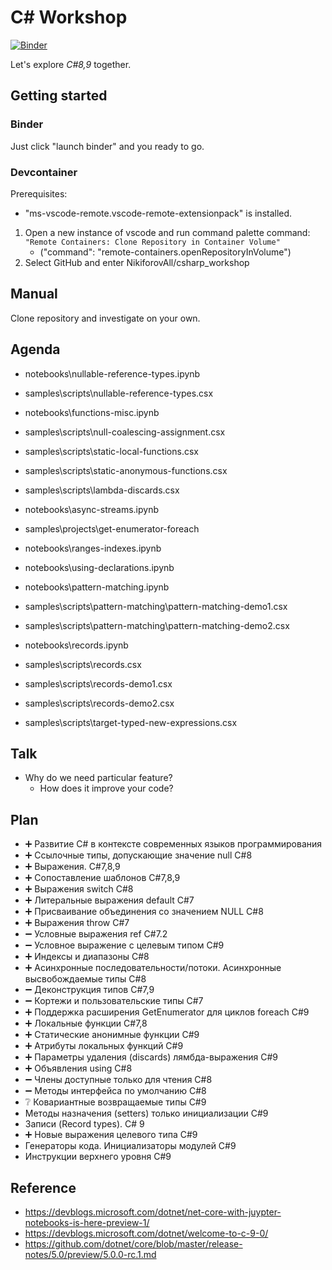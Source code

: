 # C# Workshop

[![Binder](https://mybinder.org/badge_logo.svg)](https://mybinder.org/v2/gh/NikiforovAll/csharp_workshop/main)

Let's explore *C#8,9* together.

## Getting started

### Binder

Just click "launch binder" and you ready to go.

### Devcontainer

Prerequisites:

* "ms-vscode-remote.vscode-remote-extensionpack" is installed.

1. Open a new instance of vscode and run command palette command: `"Remote Containers: Clone Repository in Container Volume"`
   * ("command": "remote-containers.openRepositoryInVolume")
2. Select GitHub and enter NikiforovAll/csharp_workshop

## Manual

Clone repository and investigate on your own.

## Agenda

* notebooks\nullable-reference-types.ipynb
* samples\scripts\nullable-reference-types.csx

* notebooks\functions-misc.ipynb
* samples\scripts\null-coalescing-assignment.csx
* samples\scripts\static-local-functions.csx
* samples\scripts\static-anonymous-functions.csx
* samples\scripts\lambda-discards.csx

* notebooks\async-streams.ipynb
* samples\projects\get-enumerator-foreach

* notebooks\ranges-indexes.ipynb

* notebooks\using-declarations.ipynb

* notebooks\pattern-matching.ipynb
* samples\scripts\pattern-matching\pattern-matching-demo1.csx
* samples\scripts\pattern-matching\pattern-matching-demo2.csx

* notebooks\records.ipynb
* samples\scripts\records.csx
* samples\scripts\records-demo1.csx
* samples\scripts\records-demo2.csx
* samples\scripts\target-typed-new-expressions.csx

## Talk

* Why do we need particular feature?
  * How does it improve your code?

## Plan

<!-- cSpell:disable -->
* ➕ Развитие C# в контексте современных языков программирования
* ➕ Ссылочные типы, допускающие значение null C#8
* ➕ Выражения. C#7,8,9
* ➕ Сопоставление шаблонов C#7,8,9
* ➕ Выражения switch C#8
* ➕ Литеральные выражения default С#7
* ➕ Присваивание объединения со значением NULL C#8
* ➕ Выражения throw C#7
* ➖ Условные выражения ref C#7.2
* ➖ Условное выражение с целевым типом C#9
* ➕ Индексы и диапазоны C#8
* ➕ Асинхронные последовательности/потоки. Асинхронные высвобождаемые типы C#8
* ➖ Деконструкция типов C#7,9
* ➖ Кортежи и пользовательские типы C#7
* ➕ Поддержка расширения GetEnumerator для циклов foreach С#9
* ➕ Локальные функции C#7,8
* ➕ Статические анонимные функции C#9
* ➕ Атрибуты локальных функций C#9
* ➕ Параметры удаления (discards) лямбда-выражения C#9
* ➕ Объявления using C#8
* ➖ Члены доступные только для чтения C#8
* ➖ Методы интерфейса по умолчанию C#8
* ❔ Ковариантные возвращаемые типы C#9
* Методы назначения (setters) только инициализации C#9
* Записи (Record types). C# 9
* ➕ Новые выражения целевого типа C#9
* Генераторы кода. Инициализаторы модулей C#9
* Инструкции верхнего уровня C#9

<!-- cSpell:enable -->
## Reference

* <https://devblogs.microsoft.com/dotnet/net-core-with-juypter-notebooks-is-here-preview-1/>
* <https://devblogs.microsoft.com/dotnet/welcome-to-c-9-0/>
* <https://github.com/dotnet/core/blob/master/release-notes/5.0/preview/5.0.0-rc.1.md>
